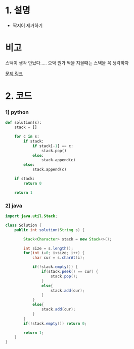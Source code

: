 # 1. 설명
- 짝지어 제거하기

# 비고
스택이 생각 안났다..... 으악 뭔가 짝을 지을때는 스택을 꼭 생각하자


[문제 링크](https://programmers.co.kr/learn/courses/30/lessons/12973)


# 2. 코드
### 1) python
```python
def solution(s):
    stack = []

    for c in s:
        if stack:
            if stack[-1] == c:
                stack.pop()
            else:
                stack.append(c)
        else:
            stack.append(c)

    if stack:
        return 0

    return 1
```

### 2) java
```java
import java.util.Stack;

class Solution {
    public int solution(String s) {

        Stack<Character> stack = new Stack<>();

        int size = s.length();
        for(int i=0; i<size; i++) {
            char cur = s.charAt(i);

            if(!stack.empty()) {
                if(stack.peek() == cur) {
                    stack.pop();
                }
                else{
                    stack.add(cur);
                }
            }
            else{
                stack.add(cur);
            }
        }
        if(!stack.empty()) return 0;

        return 1;
    }
}
```